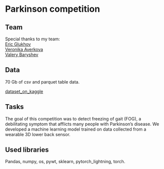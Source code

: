# Parkinson competition

## Team
Special thanks to my team:  
[Eric Glukhov](https://www.kaggle.com/ernestglukhov)  
[Veronika Averkova](https://www.kaggle.com/averkovanika)  
[Valery Baryshev](https://www.kaggle.com/vrbaryshev)  

## Data

70 Gb of csv and parquet table data.  

[dataset_on_kaggle](https://www.kaggle.com/competitions/tlvmc-parkinsons-freezing-gait-prediction/data?select=train)  

## Tasks

The goal of this competition was to detect freezing of gait (FOG), a debilitating symptom that afflicts many people with Parkinson’s disease. We developed a machine learning model trained on data collected from a wearable 3D lower back sensor.  

## Used libraries
  
Pandas, numpy, os, pywt, sklearn, pytorch_lightning, torch.
